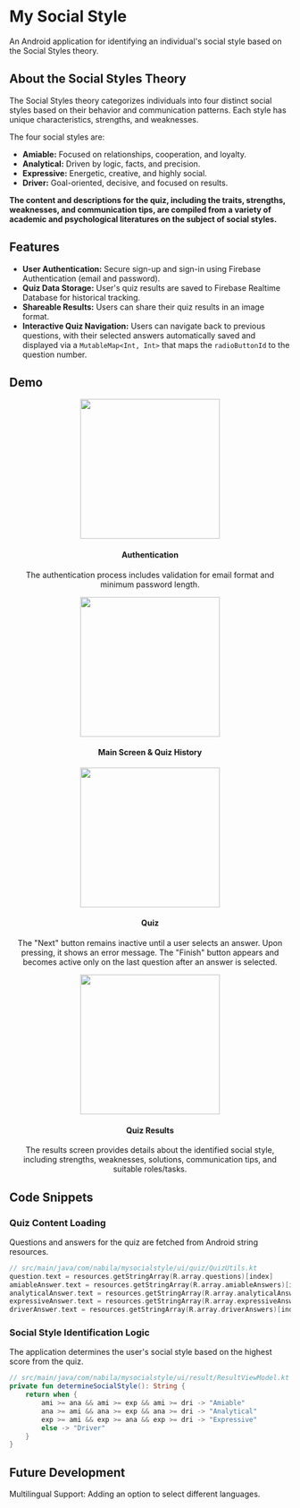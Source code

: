 # My Social Style

An Android application for identifying an individual's social style based on the Social Styles theory.

## About the Social Styles Theory

The Social Styles theory categorizes individuals into four distinct social styles based on their behavior and communication patterns. Each style has unique characteristics, strengths, and weaknesses.

The four social styles are:
* **Amiable:** Focused on relationships, cooperation, and loyalty.
* **Analytical:** Driven by logic, facts, and precision.
* **Expressive:** Energetic, creative, and highly social.
* **Driver:** Goal-oriented, decisive, and focused on results.

**The content and descriptions for the quiz, including the traits, strengths, weaknesses, and communication tips, are compiled from a variety of academic and psychological literatures on the subject of social styles.**

## Features

* **User Authentication:** Secure sign-up and sign-in using Firebase Authentication (email and password).
* **Quiz Data Storage:** User's quiz results are saved to Firebase Realtime Database for historical tracking.
* **Shareable Results:** Users can share their quiz results in an image format.
* **Interactive Quiz Navigation:** Users can navigate back to previous questions, with their selected answers automatically saved and displayed via a `MutableMap<Int, Int>` that maps the `radioButtonId` to the question number.


## Demo

<div align="center">
  <img src="https://via.placeholder.com/250x444.gif?text=Authentication+GIF" width="250" />
  <h4>Authentication</h4>
  <p>The authentication process includes validation for email format and minimum password length.</p>
</div>

<div align="center">
  <img src="https://via.placeholder.com/250x444.gif?text=Main+Screen+GIF" width="250" />
  <h4>Main Screen & Quiz History</h4>
</div>

<div align="center">
  <img src="https://via.placeholder.com/250x444.gif?text=Quiz+GIF" width="250" />
  <h4>Quiz</h4>
  <p>The "Next" button remains inactive until a user selects an answer. Upon pressing, it shows an error message. The "Finish" button appears and becomes active only on the last question after an answer is selected.</p>
</div>

<div align="center">
  <img src="https://via.placeholder.com/250x444.gif?text=Results+GIF" width="250" />
  <h4>Quiz Results</h4>
  <p>The results screen provides details about the identified social style, including strengths, weaknesses, solutions, communication tips, and suitable roles/tasks.</p>
</div>

## Code Snippets

### Quiz Content Loading

Questions and answers for the quiz are fetched from Android string resources.

```kotlin
// src/main/java/com/nabila/mysocialstyle/ui/quiz/QuizUtils.kt
question.text = resources.getStringArray(R.array.questions)[index]
amiableAnswer.text = resources.getStringArray(R.array.amiableAnswers)[index]
analyticalAnswer.text = resources.getStringArray(R.array.analyticalAnswers)[index]
expressiveAnswer.text = resources.getStringArray(R.array.expressiveAnswers)[index]
driverAnswer.text = resources.getStringArray(R.array.driverAnswers)[index]
```

### Social Style Identification Logic

The application determines the user's social style based on the highest score from the quiz.

```kotlin
// src/main/java/com/nabila/mysocialstyle/ui/result/ResultViewModel.kt
private fun determineSocialStyle(): String {
    return when {
        ami >= ana && ami >= exp && ami >= dri -> "Amiable"
        ana >= ami && ana >= exp && ana >= dri -> "Analytical"
        exp >= ami && exp >= ana && exp >= dri -> "Expressive"
        else -> "Driver"
    }
}
```

## Future Development
Multilingual Support: Adding an option to select different languages.
